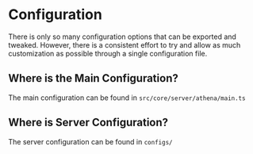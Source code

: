 

# Configuration

There is only so many configuration options that can be exported and tweaked. However, there is a consistent effort to try and allow as much customization as possible through a single configuration file.

## Where is the Main Configuration?

The main configuration can be found in `src/core/server/athena/main.ts`

## Where is Server Configuration?

The server configuration can be found in `configs/`

